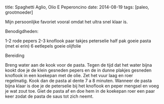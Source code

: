 title: Spaghetti Aglio, Olio E Peperoncino
date: 2014-08-19
tags: [paleo, grootmoeder]

Mijn persoonlijke favoriet vooral omdat het ultra snel klaar is.


Benodigdheden:

1-2 rode pepers
2-3 knoflook
paar takjes peterselie
half pak goeie pasta (met ei erin)
6 eetlepels goeie olijfolie


Bereiding

Breng water aan de kook voor de pasta. Tegen de tijd dat het water bijna kookt doe je de klein gesneden pepers en de in dunne plakjes gesneden knoflook in een koekepan met de olie. Zet het vuur laag en roer regelmatig. Kook dan de pasta al dente 7 a 8 minuten. Wanneer de pasta bijna klaar is doe je de peterselie bij het knoflook en peper mengsel en voeg je wat zout toe. Giet de pasta af en doe hem in de koekepan roer een paar keer zodat de pasta de saus tot zich neemt.

